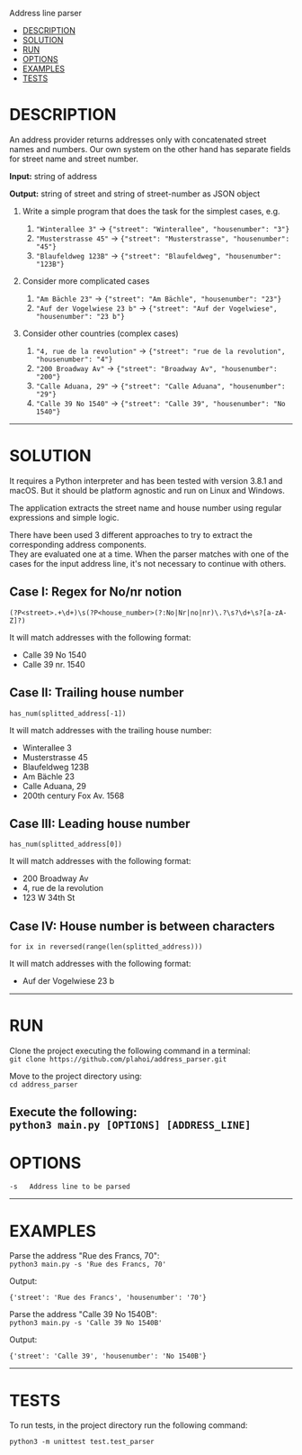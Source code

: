 Address line parser

- [DESCRIPTION](#description)
- [SOLUTION](#solution)
- [RUN](#run)
- [OPTIONS](#options)
- [EXAMPLES](#examples)
- [TESTS](#tests)

# DESCRIPTION
An address provider returns addresses only with concatenated street names and numbers. Our own system on the other hand has separate fields for street name and street number.

**Input:** string of address

**Output:** string of street and string of street-number as JSON object

1. Write a simple program that does the task for the simplest cases, e.g.
   1. `"Winterallee 3"` -> `{"street": "Winterallee", "housenumber": "3"}`
   1. `"Musterstrasse 45"` -> `{"street": "Musterstrasse", "housenumber": "45"}`
   1. `"Blaufeldweg 123B"` -> `{"street": "Blaufeldweg", "housenumber": "123B"}`

2. Consider more complicated cases
   1. `"Am Bächle 23"` -> `{"street": "Am Bächle", "housenumber": "23"}`
   1. `"Auf der Vogelwiese 23 b"` -> `{"street": "Auf der Vogelwiese", "housenumber": "23 b"}`

3. Consider other countries (complex cases)
   1. `"4, rue de la revolution"` -> `{"street": "rue de la revolution", "housenumber": "4"}`
   1. `"200 Broadway Av"` -> `{"street": "Broadway Av", "housenumber": "200"}`
   1. `"Calle Aduana, 29"` -> `{"street": "Calle Aduana", "housenumber": "29"}`
   1. `"Calle 39 No 1540"` -> `{"street": "Calle 39", "housenumber": "No 1540"}`
---
# SOLUTION
It requires a Python interpreter and has been tested with version 3.8.1 and macOS. But it should be platform agnostic and run on Linux and Windows.

The application extracts the street name and house number using regular expressions and simple logic.

There have been used 3 different approaches to try to extract the corresponding address components.\
They are evaluated one at a time. When the parser matches with one of the cases for the input address line, it's not necessary 
to continue with others.

## Case I: Regex for No/nr notion

`(?P<street>.+\d+)\s(?P<house_number>(?:No|Nr|no|nr)\.?\s?\d+\s?[a-zA-Z]?)`

It will match addresses with the following format:
- Calle 39 No 1540
- Calle 39 nr. 1540

## Case II: Trailing house number

`has_num(splitted_address[-1])`

It will match addresses with the trailing house number:
- Winterallee 3
- Musterstrasse 45
- Blaufeldweg 123B
- Am Bächle 23
- Calle Aduana, 29
- 200th century Fox Av. 1568

## Case III: Leading house number

`has_num(splitted_address[0])`

It will match addresses with the following format:
- 200 Broadway Av
- 4, rue de la revolution
- 123 W 34th St

## Case IV: House number is between characters

`for ix in reversed(range(len(splitted_address)))`

It will match addresses with the following format:
- Auf der Vogelwiese 23 b
---
# RUN
Clone the project executing the following command in a terminal:\
`git clone https://github.com/plahoi/address_parser.git`

Move to the project directory using:\
`cd address_parser`

Execute the following:\
`python3 main.py [OPTIONS] [ADDRESS_LINE]`
---
# OPTIONS
    -s   Address line to be parsed
---
# EXAMPLES
Parse the address "Rue des Francs, 70":\
`python3 main.py -s 'Rue des Francs, 70'`
  
Output:
```
{'street': 'Rue des Francs', 'housenumber': '70'}
```

Parse the address "Calle 39 No 1540B":\
`python3 main.py -s 'Calle 39 No 1540B'`
  
Output:
```
{'street': 'Calle 39', 'housenumber': 'No 1540B'}
```
---
# TESTS
To run tests, in the project directory run the following command:
```
python3 -m unittest test.test_parser
```
